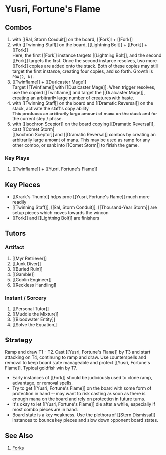 # Yusri, Fortune's Flame

## Combos

1. with [[Ral, Storm Conduit]] on the board, [[Fork]] + [[Fork]]
1. with [[Twinning Staff]] on the board, [[Lightning Bolt]] + [[Fork]] + [[Fork]] \
Here, the first [[Fork]] instance targets [[Lightning Bolt]], and the second [[Fork]] targets the first. Once the second instance resolves, two more [[Fork]] copies are added onto the stack. Both of these copies may still target the first instance, creating four copies, and so forth. Growth is `POW(2, N)`.
1. [[Twinflame]] + [[Dualcaster Mage]] \
Target [[Twinflame]] with [[Dualcaster Mage]]. When trigger resolves, use the copied [[Twinflame]] and target the [[Dualcaster Mage]], creating an arbitrarily large number of creatures with haste.
1. with [[Twinning Staff]] on the board and [[Dramatic Reversal]] on the stack, activate the staff's copy ability \
This produces an arbitrarily large amount of mana on the stack and for the current step / phase.
1. with [[Isochron Sceptor]] on the board copying [[Dramatic Reversal]], cast [[Comet Storm]] \
[[Isochron Sceptor]] and [[Dramatic Reversal]] combos by creating an arbitrarily large amount of mana. This may be used as ramp for any other combo, or sank into [[Comet Storm]] to finish the game.

### Key Plays

1. [[Twinflame]] + [[Yusri, Fortune's Flame]]

## Key Pieces

* [[Krark's Thumb]] helps proc [[Yusri, Fortune's Flame]] much more readily
* [[Twinning Staff]], [[Ral, Storm Conduit]], [[Thousand-Year Storm]] are setup pieces which moves towards the wincon
* [[Fork]] and [[Lightning Bolt]] are finishers

## Tutors

### Artifact

1. [[Myr Retriever]]
1. [[Junk Diver]]
1. [[Buried Ruin]]
1. [[Gamble]]
1. [[Goblin Engineer]]
1. [[Reckless Handling]]

### Instant / Sorcery

1. [[Personal Tutor]]
1. [[Muddle the Mixture]]
1. [[Bloodwater Entity]]
1. [[Solve the Equation]]

## Strategy

Ramp and draw T1 - T2. Cast [[Yusri, Fortune's Flame]] by T3 and start attacking on T4, continuing to ramp and draw. Use counterspells and removal to keep board state manageable and protect [[Yusri, Fortune's Flame]]. Typical goldfish win by T7.

* Early instances of [[Fork]] should be judiciously used to clone ramp, advantage, or removal spells.
* Try to get [[Yusri, Fortune's Flame]] on the board with some form of protection in hand -- may want to risk casting as soon as there is enough mana on the board and rely on protection in future turns.
* It's okay to let [[Yusri, Fortune's Flame]] die after a while, especially if most combo pieces are in hand.
* Board state is a key weakness. Use the plethora of [[Stern Dismissal]] instances to bounce key pieces and slow down opponent board states.

## See Also

1. [Forks](https://scryfall.com/search?q=otag%3Acopy-instant+o%3A%22copy+target+instant%22+legal%3Acommander&unique=cards&as=grid&order=name)
